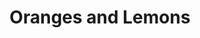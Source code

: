 ---
title: Oranges and Lemons
order: 3
homepage_description_markdown:
frontpage: true
frontpagetitle: Oranges and Lemons
gallery_date: 2016-05-01 00:00:00
permalink: /gallery/oranges-and-lemons/
archive: false
display_title: true
main_image_path: /assets/images/img-5928.JPG
main_image_caption: Oranges and Lemons - 225 x 107cm
thumb_crop: true
display_thumb_title: true
display_image: true
images:
  - image_path: /assets/images/52d470d24b8a1.jpg
    image_title: detail 1
    image_description:
    thumb_path:
  - image_path: /assets/images/52d470f68d21c.jpg
    image_title: detail 2
    image_description:
    thumb_path:
  - image_path: /assets/images/52d471137d47d.jpg
    image_title: detail 3
    image_description:
    thumb_path:
  - image_path: /assets/images/52d47133f39bb.jpg
    image_title: detail 4
    image_description:
    thumb_path:
_options:
  image_path:
    uploads_dir: 'assets/images/:year'
    width: 1200
    height: 1200
    resize_style: contain
    mime_type: image/jpeg
  main_image_path:
    uploads_dir: 'assets/images/:year'
    width: 1200
    height: 1200
    resize_style: contain
    mime_type: image/jpeg
  content:
    uploads_dir: 'assets/:year'
_comments:
  title: Gallery title
  order: Manually order the galleries
  permalink: Edit the web address here - letters and hyphen only
  display_image: Show featured image at the top of the gallery
  display_title: Show the title at the top of the gallery
  display_thumb_title: Show titles with image thumbnails
  main_image_path: Image used to represent your gallery
  images: Add and edit your gallery images here
  thumb_path: Custom thumbnail image
  image_path: Maximum 1200 pixels
  thumb_crop: Crop thumbnail images to a consistent size
  archive: Hide gallery from public view
  frontpage: Show this gallery on the homepage
  frontpagetitle: Title for homepage display
  homepage_description_markdown: Text used on homepage if shown
---